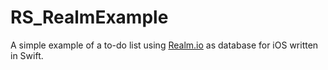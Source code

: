 RS_RealmExample
=============================

A simple example of a to-do list using [Realm.io](https://realm.io) as database for iOS written in Swift.
